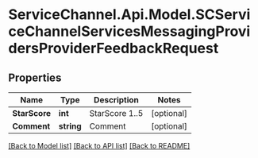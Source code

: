 # ServiceChannel.Api.Model.SCServiceChannelServicesMessagingProvidersProviderFeedbackRequest

## Properties

Name | Type | Description | Notes
------------ | ------------- | ------------- | -------------
**StarScore** | **int** | StarScore 1..5 | [optional] 
**Comment** | **string** | Comment | [optional] 

[[Back to Model list]](../README.md#documentation-for-models) [[Back to API list]](../README.md#documentation-for-api-endpoints) [[Back to README]](../README.md)

